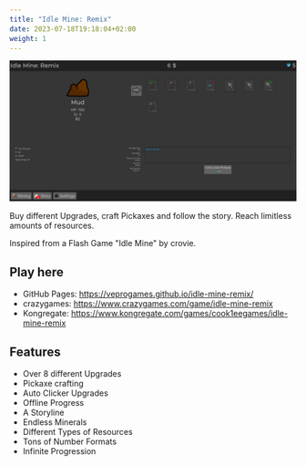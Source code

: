 ```yaml
---
title: "Idle Mine: Remix"
date: 2023-07-18T19:18:04+02:00
weight: 1
---
```


![Screenshot](screenshot.webp)

Buy different Upgrades, craft Pickaxes and follow the story. Reach limitless amounts of resources.

Inspired from a Flash Game "Idle Mine" by crovie. 

## Play here

* GitHub Pages: https://veprogames.github.io/idle-mine-remix/
* crazygames: https://www.crazygames.com/game/idle-mine-remix
* Kongregate: https://www.kongregate.com/games/cook1eegames/idle-mine-remix

## Features

* Over 8 different Upgrades
* Pickaxe crafting
* Auto Clicker Upgrades
* Offline Progress
* A Storyline
* Endless Minerals
* Different Types of Resources
* Tons of Number Formats
* Infinite Progression